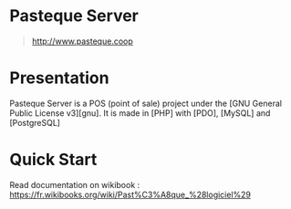 # Pasteque Server
> http://www.pasteque.coop

Presentation
============
Pasteque Server is a POS (point of sale) project under the [GNU General Public License v3][gnu].
It is made in [PHP] with [PDO], [MySQL] and [PostgreSQL]

Quick Start
===========
Read documentation on wikibook : https://fr.wikibooks.org/wiki/Past%C3%A8que_%28logiciel%29
